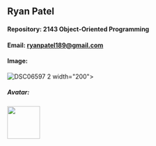 ## Ryan Patel

#### Repository: 2143 Object-Oriented Programming

#### Email: ryanpatel189@gmail.com

#### Image: 
![DSC06597 2](https://github.com/user-attachments/assets/3dec446b-da86-4cd2-a54a-ca29f053f49a) width="200">

##### Avatar: 

<img src="https://www.google.com/url?sa=i&url=https%3A%2F%2Fwww.nflshop.com%2Fseattle-seahawks%2Fseattle-seahawks-helmet-lamp%2Ft-25156097%2Bp-6031852162577%2Bz-9-4013064775&psig=AOvVaw3OTe0p6kQoxgIr1s-ESGgc&ust=1724789232690000&source=images&cd=vfe&opi=89978449&ved=0CBQQjRxqFwoTCLCUqd-6k4gDFQAAAAAdAAAAABAE" width="75">
